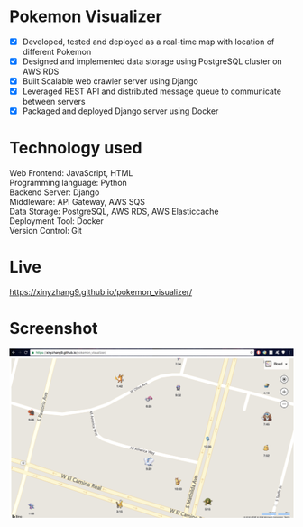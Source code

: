 # Pokemon Visualizer
- [x] Developed, tested and deployed as a real-time map with location of different Pokemon
- [x] Designed and implemented data storage using PostgreSQL cluster on AWS RDS
- [x] Built Scalable web crawler server using Django
- [x] Leveraged REST API and distributed message queue to communicate between servers
- [x] Packaged and deployed Django server using Docker

# Technology used
Web Frontend: JavaScript, HTML  
Programming language: Python  
Backend Server: Django  
Middleware: API Gateway, AWS SQS  
Data Storage: PostgreSQL, AWS RDS, AWS Elasticcache  
Deployment Tool: Docker  
Version Control: Git  

# Live
https://xinyzhang9.github.io/pokemon_visualizer/

# Screenshot
![alt tag](https://raw.githubusercontent.com/xinyzhang9/pokemon_visualizer/master/screen.png)





